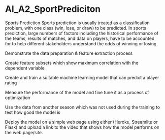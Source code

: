 # AI_A2_SportPrediciton
Sports Prediction
Sports prediction is usually treated as a classification problem, with one class (win, lose, or draw) to be predicted. In sports prediction, large numbers of factors including the historical performance of the teams, results of matches, and data on players, have to be accounted for to help different stakeholders understand the odds of winning or losing.

Demonstrate the data preparation & feature extraction process 

Create  feature subsets which show maximum correlation with the dependent variable

Create and train a suitable machine learning model that can predict a player rating

Measure the performance of the model and fine tune it as a process of optimization

Use the data from another season which was not used during the training to test how good the model is

Deploy the model on a simple web page using either (Heroku, Streamlite or Flask) and upload a link to the video that shows how the model performs on the web page/site. 
